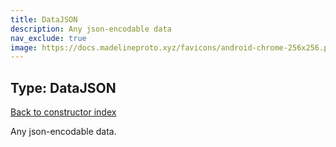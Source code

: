 ```yaml
---
title: DataJSON
description: Any json-encodable data
nav_exclude: true
image: https://docs.madelineproto.xyz/favicons/android-chrome-256x256.png
---
```

## Type: DataJSON
[Back to constructor index](index.md)

Any json-encodable data.
